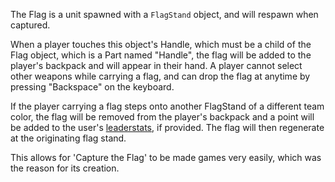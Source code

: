 The Flag is a unit spawned with a `FlagStand` object, and will respawn when captured.

When a player touches this object's Handle, which must be a child of the Flag object, which is a Part named "Handle", the flag will be added to the player's backpack and will appear in their hand. A player cannot select other weapons while carrying a flag, and can drop the flag at anytime by pressing "Backspace" on the keyboard.

If the player carrying a flag steps onto another FlagStand of a different team color, the flag will be removed from the player's backpack and a point will be added to the user's [leaderstats](https://developer.roblox.com/articles/Leaderboards), if provided. The flag will then regenerate at the originating flag stand.

This allows for 'Capture the Flag' to be made games very easily, which was the reason for its creation.